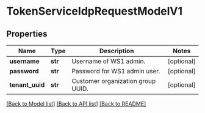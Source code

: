# TokenServiceIdpRequestModelV1

## Properties
Name | Type | Description | Notes
------------ | ------------- | ------------- | -------------
**username** | **str** | Username of WS1 admin. | [optional] 
**password** | **str** | Password for WS1 admin user. | [optional] 
**tenant_uuid** | **str** | Customer organization group UUID. | [optional] 

[[Back to Model list]](../README.md#documentation-for-models) [[Back to API list]](../README.md#documentation-for-api-endpoints) [[Back to README]](../README.md)


